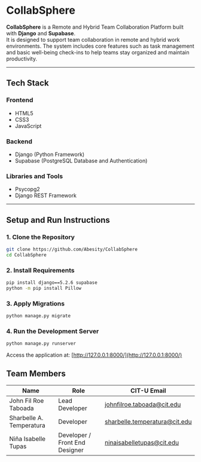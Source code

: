
# CollabSphere

**CollabSphere** is a Remote and Hybrid Team Collaboration Platform built with **Django** and **Supabase**.  
It is designed to support team collaboration in remote and hybrid work environments. The system includes core features such as task management and basic 
well-being check-ins to help teams stay organized and maintain productivity. 

---
## Tech Stack

### Frontend
- HTML5  
- CSS3 
- JavaScript  

### Backend
- Django (Python Framework)  
- Supabase (PostgreSQL Database and Authentication)  

### Libraries and Tools
- Psycopg2  
- Django REST Framework  

---

## Setup and Run Instructions

### 1. Clone the Repository
```bash
git clone https://github.com/Abesity/CollabSphere
cd CollabSphere
```

### 2. Install Requirements

```bash
pip install django==5.2.6 supabase
python -m pip install Pillow
```

### 3. Apply Migrations

```bash
python manage.py migrate
```

### 4. Run the Development Server

```bash
python manage.py runserver
```

Access the application at:
[http://127.0.0.1:8000/](http://127.0.0.1:8000/)


## Team Members

| Name                                | Role                                                | CIT-U Email                            |
| ------------------------------------| --------------------------------------------------- | -------------------------------------- |
| John Fil Roe Taboada                | Lead Developer                                      |   johnfilroe.taboada@cit.edu           | 
| Sharbelle A. Temperatura            | Developer                                           |   sharbelle.temperatura@cit.edu        |
| Niña Isabelle Tupas                 | Developer / Front End Designer                      |   ninaisabelletupas@cit.edu            |

